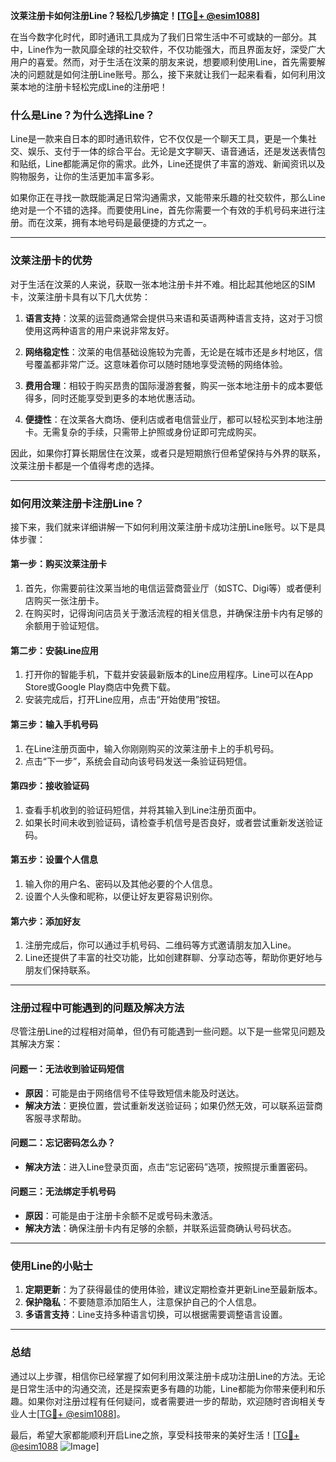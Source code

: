 **汶莱注册卡如何注册Line？轻松几步搞定！[[TG💪+ @esim1088](https://t.me/s/esim1088)]**

在当今数字化时代，即时通讯工具成为了我们日常生活中不可或缺的一部分。其中，Line作为一款风靡全球的社交软件，不仅功能强大，而且界面友好，深受广大用户的喜爱。然而，对于生活在汶莱的朋友来说，想要顺利使用Line，首先需要解决的问题就是如何注册Line账号。那么，接下来就让我们一起来看看，如何利用汶莱本地的注册卡轻松完成Line的注册吧！

### **什么是Line？为什么选择Line？**

Line是一款来自日本的即时通讯软件，它不仅仅是一个聊天工具，更是一个集社交、娱乐、支付于一体的综合平台。无论是文字聊天、语音通话，还是发送表情包和贴纸，Line都能满足你的需求。此外，Line还提供了丰富的游戏、新闻资讯以及购物服务，让你的生活更加丰富多彩。

如果你正在寻找一款既能满足日常沟通需求，又能带来乐趣的社交软件，那么Line绝对是一个不错的选择。而要使用Line，首先你需要一个有效的手机号码来进行注册。而在汶莱，拥有本地号码是最便捷的方式之一。

---

### **汶莱注册卡的优势**

对于生活在汶莱的人来说，获取一张本地注册卡并不难。相比起其他地区的SIM卡，汶莱注册卡具有以下几大优势：

1. **语言支持**：汶莱的运营商通常会提供马来语和英语两种语言支持，这对于习惯使用这两种语言的用户来说非常友好。
   
2. **网络稳定性**：汶莱的电信基础设施较为完善，无论是在城市还是乡村地区，信号覆盖都非常广泛。这意味着你可以随时随地享受流畅的网络体验。

3. **费用合理**：相较于购买昂贵的国际漫游套餐，购买一张本地注册卡的成本要低得多，同时还能享受到更多的本地优惠活动。

4. **便捷性**：在汶莱各大商场、便利店或者电信营业厅，都可以轻松买到本地注册卡。无需复杂的手续，只需带上护照或身份证即可完成购买。

因此，如果你打算长期居住在汶莱，或者只是短期旅行但希望保持与外界的联系，汶莱注册卡都是一个值得考虑的选择。

---

### **如何用汶莱注册卡注册Line？**

接下来，我们就来详细讲解一下如何利用汶莱注册卡成功注册Line账号。以下是具体步骤：

#### **第一步：购买汶莱注册卡**
1. 首先，你需要前往汶莱当地的电信运营商营业厅（如STC、Digi等）或者便利店购买一张注册卡。
2. 在购买时，记得询问店员关于激活流程的相关信息，并确保注册卡内有足够的余额用于验证短信。

#### **第二步：安装Line应用**
1. 打开你的智能手机，下载并安装最新版本的Line应用程序。Line可以在App Store或Google Play商店中免费下载。
2. 安装完成后，打开Line应用，点击“开始使用”按钮。

#### **第三步：输入手机号码**
1. 在Line注册页面中，输入你刚刚购买的汶莱注册卡上的手机号码。
2. 点击“下一步”，系统会自动向该号码发送一条验证码短信。

#### **第四步：接收验证码**
1. 查看手机收到的验证码短信，并将其输入到Line注册页面中。
2. 如果长时间未收到验证码，请检查手机信号是否良好，或者尝试重新发送验证码。

#### **第五步：设置个人信息**
1. 输入你的用户名、密码以及其他必要的个人信息。
2. 设置个人头像和昵称，以便让好友更容易识别你。

#### **第六步：添加好友**
1. 注册完成后，你可以通过手机号码、二维码等方式邀请朋友加入Line。
2. Line还提供了丰富的社交功能，比如创建群聊、分享动态等，帮助你更好地与朋友们保持联系。

---

### **注册过程中可能遇到的问题及解决方法**

尽管注册Line的过程相对简单，但仍有可能遇到一些问题。以下是一些常见问题及其解决方案：

#### **问题一：无法收到验证码短信**
- **原因**：可能是由于网络信号不佳导致短信未能及时送达。
- **解决方法**：更换位置，尝试重新发送验证码；如果仍然无效，可以联系运营商客服寻求帮助。

#### **问题二：忘记密码怎么办？**
- **解决方法**：进入Line登录页面，点击“忘记密码”选项，按照提示重置密码。

#### **问题三：无法绑定手机号码**
- **原因**：可能是由于注册卡余额不足或号码未激活。
- **解决方法**：确保注册卡内有足够的余额，并联系运营商确认号码状态。

---

### **使用Line的小贴士**

1. **定期更新**：为了获得最佳的使用体验，建议定期检查并更新Line至最新版本。
2. **保护隐私**：不要随意添加陌生人，注意保护自己的个人信息。
3. **多语言支持**：Line支持多种语言切换，可以根据需要调整语言设置。

---

### **总结**

通过以上步骤，相信你已经掌握了如何利用汶莱注册卡成功注册Line的方法。无论是日常生活中的沟通交流，还是探索更多有趣的功能，Line都能为你带来便利和乐趣。如果你对注册过程有任何疑问，或者需要进一步的帮助，欢迎随时咨询相关专业人士[[TG💪+ @esim1088](https://t.me/s/esim1088)]。

最后，希望大家都能顺利开启Line之旅，享受科技带来的美好生活！[[TG💪+ @esim1088](https://t.me/s/esim1088) ![Image](https://i.postimg.cc/4NQfJmqS/Snipaste-2025-05-13-00-14-12.png)]